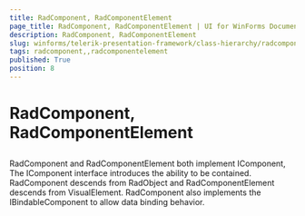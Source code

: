```yaml
---
title: RadComponent, RadComponentElement
page_title: RadComponent, RadComponentElement | UI for WinForms Documentation
description: RadComponent, RadComponentElement
slug: winforms/telerik-presentation-framework/class-hierarchy/radcomponent,-radcomponentelement
tags: radcomponent,,radcomponentelement
published: True
position: 8
---
```


# RadComponent, RadComponentElement



## 

RadComponent and RadComponentElement both implement IComponent, The IComponent interface introduces the ability to be contained. RadComponent descends from RadObject and RadComponentElement descends from VisualElement. RadComponent also implements the IBindableComponent to allow data binding behavior.
